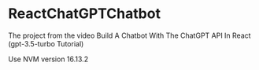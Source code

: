 # ReactChatGPTChatbot
The project from the video Build A Chatbot With The ChatGPT API In React (gpt-3.5-turbo Tutorial)


Use NVM version 16.13.2
